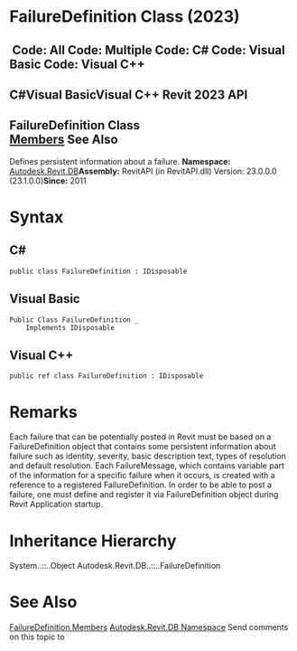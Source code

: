 # FailureDefinition Class (2023)

﻿
 Code: All Code: Multiple Code: C# Code: Visual Basic Code: Visual C++   
---  
C#Visual BasicVisual C++
Revit 2023 API  
---  
FailureDefinition Class  
[Members](a8f5e19f-8d64-bdf6-55fa-f286296b1532.md "FailureDefinition Members") See Also  
---  
Defines persistent information about a failure. 
**Namespace:** [Autodesk.Revit.DB](87546ba7-461b-c646-cbb1-2cb8f5bff8b2.md "Autodesk.Revit.DB Namespace")**Assembly:** RevitAPI (in RevitAPI.dll) Version: 23.0.0.0 (23.1.0.0)**Since:** 2011 
# Syntax
C#  
---  
```text
public class FailureDefinition : IDisposable
```
  
Visual Basic  
---  
```text
Public Class FailureDefinition _
	Implements IDisposable
```
  
Visual C++  
---  
```text
public ref class FailureDefinition : IDisposable
```
  
# Remarks
Each failure that can be potentially posted in Revit must be based on a FailureDefinition object that contains some persistent information about failure such as identity, severity, basic description text, types of resolution and default resolution. Each FailureMessage, which contains variable part of the information for a specific failure when it occurs, is created with a reference to a registered FailureDefinition. In order to be able to post a failure, one must define and register it via FailureDefinition object during Revit Application startup. 
# Inheritance Hierarchy
System..::..Object Autodesk.Revit.DB..::..FailureDefinition
# See Also
[FailureDefinition Members](a8f5e19f-8d64-bdf6-55fa-f286296b1532.md "FailureDefinition Members")
[Autodesk.Revit.DB Namespace](87546ba7-461b-c646-cbb1-2cb8f5bff8b2.md "Autodesk.Revit.DB Namespace")
Send comments on this topic to 